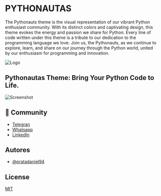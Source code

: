 
# PYTHONAUTAS

The Pythonauts theme is the visual representation of our vibrant Python enthusiast community. With its distinct colors and captivating design, this theme evokes the energy and passion we share for Python. Every line of code written under this theme is a tribute to our dedication to the programming language we love. Join us, the Pythonauts, as we continue to explore, learn, and share on our journey through the Python world, united by our enthusiasm for programming and innovation.

![Logo](https://i.ibb.co/XWdXqZ8/capanautacentral.png
)

## Pythonautas Theme: Bring Your Python Code to Life. 

![Screenshot](https://raw.githubusercontent.com/pratadaniel94/vscode-theme-pythonautas/main/screenshot.png)

## 🔗 Community
- [Telegran](https://t.me/pythonautas)
- [Whatsapp](https://chat.whatsapp.com/1SAOVZPHFHOJOgiXS1UwlG)
- [LinkedIn](https://www.linkedin.com/company/101063966)


## Autores

- [@pratadaniel94](https://www.github.com/pratadaniel94)

## License

[MIT](https://choosealicense.com/licenses/mit/)


